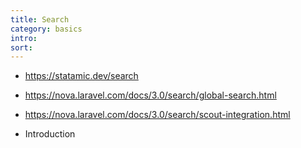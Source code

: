 ```yaml
---
title: Search
category: basics
intro: 
sort: 
---
```


- https://statamic.dev/search
- https://nova.laravel.com/docs/3.0/search/global-search.html
- https://nova.laravel.com/docs/3.0/search/scout-integration.html

- Introduction
